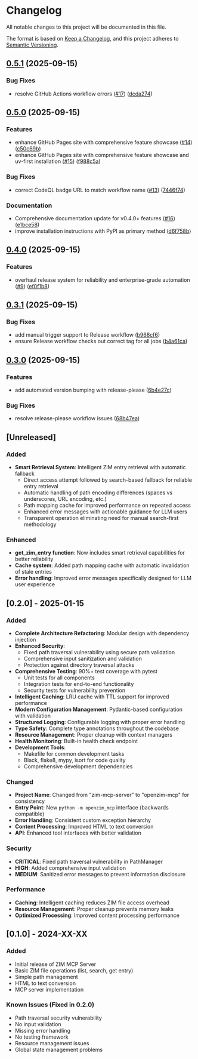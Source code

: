 # Changelog

All notable changes to this project will be documented in this file.

The format is based on [Keep a Changelog](https://keepachangelog.com/en/1.0.0/),
and this project adheres to [Semantic Versioning](https://semver.org/spec/v2.0.0.html).

## [0.5.1](https://github.com/cameronrye/openzim-mcp/compare/v0.5.0...v0.5.1) (2025-09-15)


### Bug Fixes

* resolve GitHub Actions workflow errors ([#17](https://github.com/cameronrye/openzim-mcp/issues/17)) ([dcda274](https://github.com/cameronrye/openzim-mcp/commit/dcda2749a394a599e3f77a4b64412fa21e65a29d))

## [0.5.0](https://github.com/cameronrye/openzim-mcp/compare/v0.4.0...v0.5.0) (2025-09-15)


### Features

* enhance GitHub Pages site with comprehensive feature showcase ([#14](https://github.com/cameronrye/openzim-mcp/issues/14)) ([c50c69b](https://github.com/cameronrye/openzim-mcp/commit/c50c69b73bc4ec142a2080146644ed9c84da63c4))
* enhance GitHub Pages site with comprehensive feature showcase and uv-first installation ([#15](https://github.com/cameronrye/openzim-mcp/issues/15)) ([f988c5a](https://github.com/cameronrye/openzim-mcp/commit/f988c5a9c7af4acbfe08922a68e11a288f06da70))


### Bug Fixes

* correct CodeQL badge URL to match workflow name ([#13](https://github.com/cameronrye/openzim-mcp/issues/13)) ([7446f74](https://github.com/cameronrye/openzim-mcp/commit/7446f7491d1c0a028a7ba55071b46c73424b58e4))


### Documentation

* Comprehensive documentation update for v0.4.0+ features ([#16](https://github.com/cameronrye/openzim-mcp/issues/16)) ([e1bce58](https://github.com/cameronrye/openzim-mcp/commit/e1bce5816e95beca7adeca92c03dbd551808151f))
* improve installation instructions with PyPI as primary method ([d6f758b](https://github.com/cameronrye/openzim-mcp/commit/d6f758b30836e916933e87a316754cd757cec833))

## [0.4.0](https://github.com/cameronrye/openzim-mcp/compare/v0.3.3...v0.4.0) (2025-09-15)


### Features

* overhaul release system for reliability and enterprise-grade automation ([#9](https://github.com/cameronrye/openzim-mcp/issues/9)) ([ef0f1b8](https://github.com/cameronrye/openzim-mcp/commit/ef0f1b8f2eaac99a1850672088ddc29d28f0bcde))

## [0.3.1](https://github.com/cameronrye/openzim-mcp/compare/v0.3.0...v0.3.1) (2025-09-15)


### Bug Fixes

* add manual trigger support to Release workflow ([b968cf6](https://github.com/cameronrye/openzim-mcp/commit/b968cf661f536183f4ef5fd6374e75a847a0123f))
* ensure Release workflow checks out correct tag for all jobs ([b4a61ca](https://github.com/cameronrye/openzim-mcp/commit/b4a61ca7a034f9eefae2606c4eb9769ef4f79379))

## [0.3.0](https://github.com/cameronrye/openzim-mcp/compare/v0.2.0...v0.3.0) (2025-09-15)


### Features

* add automated version bumping with release-please ([6b4e27c](https://github.com/cameronrye/openzim-mcp/commit/6b4e27c0382bb4cfa16a7e101f012e8355f7c827))


### Bug Fixes

* resolve release-please workflow issues ([68b47ea](https://github.com/cameronrye/openzim-mcp/commit/68b47ea711525e126ec3ed8297808f7779edd87e))

## [Unreleased]

### Added

- **Smart Retrieval System**: Intelligent ZIM entry retrieval with automatic fallback
  - Direct access attempt followed by search-based fallback for reliable entry retrieval
  - Automatic handling of path encoding differences (spaces vs underscores, URL encoding, etc.)
  - Path mapping cache for improved performance on repeated access
  - Enhanced error messages with actionable guidance for LLM users
  - Transparent operation eliminating need for manual search-first methodology

### Enhanced

- **get_zim_entry function**: Now includes smart retrieval capabilities for better reliability
- **Cache system**: Added path mapping cache with automatic invalidation of stale entries
- **Error handling**: Improved error messages specifically designed for LLM user experience

## [0.2.0] - 2025-01-15

### Added

- **Complete Architecture Refactoring**: Modular design with dependency injection
- **Enhanced Security**: 
  - Fixed path traversal vulnerability using secure path validation
  - Comprehensive input sanitization and validation
  - Protection against directory traversal attacks
- **Comprehensive Testing**: 90%+ test coverage with pytest
  - Unit tests for all components
  - Integration tests for end-to-end functionality
  - Security tests for vulnerability prevention
- **Intelligent Caching**: LRU cache with TTL support for improved performance
- **Modern Configuration Management**: Pydantic-based configuration with validation
- **Structured Logging**: Configurable logging with proper error handling
- **Type Safety**: Complete type annotations throughout the codebase
- **Resource Management**: Proper cleanup with context managers
- **Health Monitoring**: Built-in health check endpoint
- **Development Tools**: 
  - Makefile for common development tasks
  - Black, flake8, mypy, isort for code quality
  - Comprehensive development dependencies

### Changed

- **Project Name**: Changed from "zim-mcp-server" to "openzim-mcp" for consistency
- **Entry Point**: New `python -m openzim_mcp` interface (backwards compatible)
- **Error Handling**: Consistent custom exception hierarchy
- **Content Processing**: Improved HTML to text conversion
- **API**: Enhanced tool interfaces with better validation

### Security

- **CRITICAL**: Fixed path traversal vulnerability in PathManager
- **HIGH**: Added comprehensive input validation
- **MEDIUM**: Sanitized error messages to prevent information disclosure

### Performance

- **Caching**: Intelligent caching reduces ZIM file access overhead
- **Resource Management**: Proper cleanup prevents memory leaks
- **Optimized Processing**: Improved content processing performance

## [0.1.0] - 2024-XX-XX

### Added

- Initial release of ZIM MCP Server
- Basic ZIM file operations (list, search, get entry)
- Simple path management
- HTML to text conversion
- MCP server implementation

### Known Issues (Fixed in 0.2.0)

- Path traversal security vulnerability
- No input validation
- Missing error handling
- No testing framework
- Resource management issues
- Global state management problems
